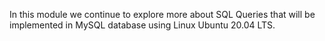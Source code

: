 In this module we continue to explore more about SQL Queries
that will be implemented in MySQL database using Linux Ubuntu 20.04 LTS.
